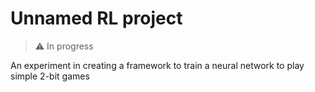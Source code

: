 # Unnamed RL project

> ⚠️ In progress

An experiment in creating a framework to train a neural network to play simple 2-bit games